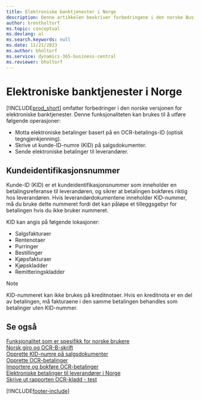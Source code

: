 ```yaml
---
title: Elektroniske banktjenester i Norge
description: Denne artikkelen beskriver forbedringene i den norske Business Central for håndtering av elektroniske banktjenester med mange operasjoner i den norske versjonen av Business Central.
author: brentholtorf
ms.topic: conceptual
ms.devlang: al
ms.search.keywords: null
ms.date: 11/21/2023
ms.author: bholtorf
ms.service: dynamics-365-business-central
ms.reviewer: bholtorf
---
```

# Elektroniske banktjenester i Norge
[!INCLUDE[prod_short](../../includes/prod_short.md)] omfatter forbedringer i den norske versjonen for elektroniske banktjenester. Denne funksjonaliteten kan brukes til å utføre følgende operasjoner:  

- Motta elektroniske betalinger basert på en OCR-betalings-ID (optisk tegngjenkjenning).  
- Skrive ut kunde-ID-numre (KID) på salgsdokumenter.  
- Sende elektroniske betalinger til leverandører.  

## Kundeidentifikasjonsnummer  
 Kunde-ID (KID) er et kundeidentifikasjonsnummer som inneholder en betalingsreferanse til leverandøren, og sikrer at betalingen bokføres riktig hos leverandøren. Hvis leverandørdokumentene inneholder KID-nummer, må du bruke dette nummeret fordi det kan påløpe et tilleggsgebyr for betalingen hvis du ikke bruker nummeret.  

 KID kan angis på følgende lokasjoner:  

- Salgsfakturaer  
- Rentenotaer  
- Purringer  
- Bestillinger  
- Kjøpsfakturaer  
- Kjøpskladder  
- Remitteringskladder  

> [!NOTE]  
>  KID-nummeret kan ikke brukes på kreditnotaer. Hvis en kreditnota er en del av betalingen, må fakturaene i den samme betalingen behandles som betalinger uten KID-nummer.  

## Se også  
 [Funksjonalitet som er spesifikk for norske brukere](norway-local-functionality.md)   
 [Norsk giro og OCR-B-skrift](norwegian-giro-and-ocr-b-font.md)   
 [Opprette KID-numre på salgsdokumenter](how-to-set-up-kid-numbers-on-sales-documents.md)   
 [Opprette OCR-betalinger](how-to-set-up-ocr-payments.md)   
 [Importere og bokføre OCR-betalinger](how-to-import-and-post-ocr-payments.md)   
 [Elektroniske betalinger til leverandører i Norge](electronic-payments-to-vendors-in-norway.md)   
 [Skrive ut rapporten OCR-kladd - test](how-to-print-the-ocr-journal-test-report.md)


[!INCLUDE[footer-include](../../includes/footer-banner.md)]